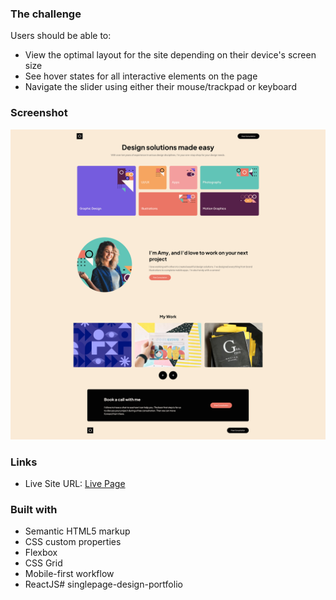 ### The challenge

Users should be able to:

- View the optimal layout for the site depending on their device's screen size
- See hover states for all interactive elements on the page
- Navigate the slider using either their mouse/trackpad or keyboard

### Screenshot

![](./Screenshot.png)

### Links

- Live Site URL: [Live Page](https://thignvs.github.io/singlepage-design-portfolio/)

### Built with

- Semantic HTML5 markup
- CSS custom properties
- Flexbox
- CSS Grid
- Mobile-first workflow
- ReactJS# singlepage-design-portfolio
